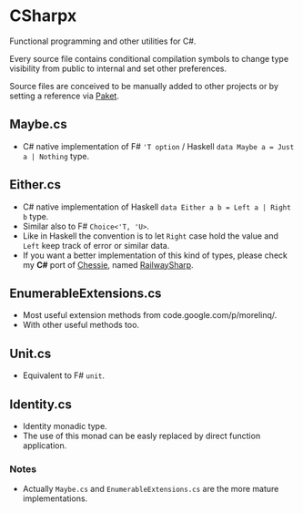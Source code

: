 # CSharpx
Functional programming and other utilities for C#.

Every source file contains conditional compilation symbols to change type visibility from public to internal
and set other preferences.

Source files are conceived to be manually added to other projects or by setting a reference via [Paket](http://fsprojects.github.io/Paket/).

## Maybe.cs
- C# native implementation of F# `'T option` / Haskell `data Maybe a = Just a | Nothing` type.

## Either.cs
- C# native implementation of Haskell `data Either a b = Left a | Right b` type.
- Similar also to F# `Choice<'T, 'U>`.
- Like in Haskell the convention is to let `Right` case hold the value and `Left` keep track of error or similar data.
- If you want a better implementation of this kind of types, please check my **C#** port of [Chessie](https://github.com/fsprojects/Chessie),
named [RailwaySharp](https://github.com/gsscoder/railwaysharp).

## EnumerableExtensions.cs
- Most useful extension methods from code.google.com/p/morelinq/.
- With other useful methods too.

## Unit.cs
- Equivalent to F# `unit`.

## Identity.cs
- Identity monadic type.
- The use of this monad can be easly replaced by direct function application.

### Notes
- Actually `Maybe.cs` and `EnumerableExtensions.cs` are the more mature implementations.